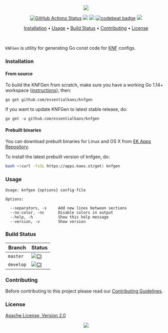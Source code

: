 <p align="center"><a href="#readme"><img src="https://gh.kaos.st/knfgen.svg"/></a></p>

<p align="center">
  <a href="https://github.com/essentialkaos/knfgen/actions"><img src="https://github.com/essentialkaos/knfgen/workflows/CI/badge.svg" alt="GitHub Actions Status" /></a>
  <a href="https://github.com/essentialkaos/knfgen/actions?query=workflow%3ACodeQL"><img src="https://github.com/essentialkaos/knfgen/workflows/CodeQL/badge.svg" /></a>
  <a href="https://goreportcard.com/report/github.com/essentialkaos/knfgen"><img src="https://goreportcard.com/badge/github.com/essentialkaos/knfgen"></a>
  <a href="https://codebeat.co/projects/github-com-essentialkaos-knfgen-master"><img alt="codebeat badge" src="https://codebeat.co/badges/3ae560e1-1fef-4ca7-b46a-17558e105963" /></a>
  <a href="#license"><img src="https://gh.kaos.st/apache2.svg"></a>
</p>

<p align="center"><a href="#installation">Installation</a> • <a href="#usage">Usage</a> • <a href="#build-status">Build Status</a> • <a href="#contributing">Contributing</a> • <a href="#license">License</a></p>

<br/>

`KNFGen` is utility for generating Go const code for [KNF](https://godoc.org/pkg.re/essentialkaos/ek.v10/knf) configs.

### Installation

#### From source

To build the KNFGen from scratch, make sure you have a working Go 1.14+ workspace ([instructions](https://golang.org/doc/install)), then:

```
go get github.com/essentialkaos/knfgen
```

If you want to update KNFGen to latest stable release, do:

```
go get -u github.com/essentialkaos/knfgen
```

#### Prebuilt binaries

You can download prebuilt binaries for Linux and OS X from [EK Apps Repository](https://apps.kaos.st/knfgen/latest).

To install the latest prebuilt version of knfgen, do:

```bash
bash <(curl -fsSL https://apps.kaos.st/get) knfgen
```

### Usage

```
Usage: knfgen {options} config-file
    
Options:
    
  --separators, -s     Add new lines between sections
  --no-color, -nc      Disable colors in output
  --help, -h           Show this help message
  --version, -v        Show version

```

### Build Status

| Branch | Status |
|------------|--------|
| `master` | [![CI](https://github.com/essentialkaos/knfgen/workflows/CI/badge.svg?branch=master)](https://github.com/essentialkaos/knfgen/actions) |
| `develop` | [![CI](https://github.com/essentialkaos/knfgen/workflows/CI/badge.svg?branch=develop)](https://github.com/essentialkaos/knfgen/actions) |

### Contributing

Before contributing to this project please read our [Contributing Guidelines](https://github.com/essentialkaos/contributing-guidelines#contributing-guidelines).

### License

[Apache License, Version 2.0](https://www.apache.org/licenses/LICENSE-2.0)

<p align="center"><a href="https://essentialkaos.com"><img src="https://gh.kaos.st/ekgh.svg"/></a></p>
